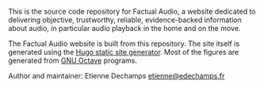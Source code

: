 This is the source code repository for Factual Audio, a website dedicated to delivering objective, trustworthy, reliable, evidence-backed information about audio, in particular audio playback in the home and on the move.

The Factual Audio website is built from this repository. The site itself is generated using the [Hugo static site generator][]. Most of the figures are generated from [GNU Octave][] programs.

Author and maintainer: Etienne Dechamps etienne@edechamps.fr

[hugo static site generator]: https://gohugo.io/

[gnu octave]: https://www.gnu.org/software/octave/
